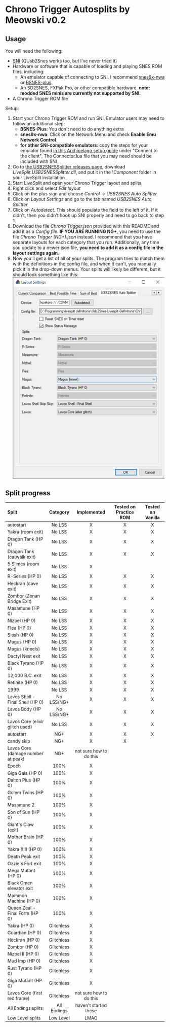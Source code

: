 # Chrono Trigger Autosplits by Meowski v0.2

## Usage

You will need the following:

* [SNI](https://github.com/alttpo/sni/releases) (QUsb2Snes works too, but I've never tried it)
* Hardware or software that is capable of loading and playing SNES ROM files, including:
    * An emulator capable of connecting to SNI. I recommend [snes9x-nwa](https://github.com/Skarsnik/snes9x-emunwa/releases) or [BSNES-plus](https://github.com/black-sliver/bsnes-plus)
    * An SD2SNES, FXPak Pro, or other compatible hardware. **note: modded SNES minis are currently not supported by SNI.**
* A Chrono Trigger ROM file

Setup:
1. Start your Chrono Trigger ROM and run SNI. Emulator users may need to follow an additional step:
   * **BSNES-Plus**: You don't need to do anything extra
   * **snes9x-nwa**: Click on the Network Menu and check **Enable Emu Network Control**
   * **for other SNI-compatible emulators**: copy the steps for your emulator found [in this Archipelago setup guide](https://archipelago.gg/tutorial/A%20Link%20to%20the%20Past/multiworld/en) under "Connect to the client". The Connector.lua file that you may need should be included with SNI
2. Go to [the USB2SNESSplitter releases page](https://github.com/usb2snes/LiveSplit.USB2SNESSplitter/releases), download *LiveSplit.USB2SNESSplitter.dll*, and put it in the *\Component* folder in your LiveSplit installation
3. Start LiveSplit and open your Chrono Trigger layout and splits
4. Right click and select *Edit layout*
5. Click on the plus sign and choose *Control -> USB2SNES Auto Splitter*
6. Click on *Layout Settings* and go to the tab named *USB2SNES Auto Splitter*
7. Click on *Autodetect*. This should populate the field to the left of it. If it didn't, then you didn't hook up SNI properly and need to go back to step 1.
8. Download the file *Chrono Trigger.json* provided with this README and add it as a *Config file*. **IF YOU ARE RUNNING NG+**, you need to use the file *Chrono Trigger (NG+).json* instead. I recommend that you have separate layouts for each category that you run. Additionally, any time you update to a newer json file, **you need to add it as a config file in the layout settings again**.
9. Now you'll get a list of all of your splits. The program tries to match them with the definitions in the config file, and when it can't, you manually pick it in the drop-down menus. Your splits will likely be different, but it should look something like this: ![](./livesplit%20layout%20example.png) 

## Split progress

Split | Category | Implemented | Tested on Practice ROM | Tested on Vanilla
:--- | :---: | :---: | :---: | :---:
autostart | No LSS | X | X | X
Yakra (room exit) | No LSS | X | X | X
Dragon Tank (HP 0) | No LSS | X | X | X
Dragon Tank (catwalk exit) | No LSS | X | X | X
5 Slimes (room exit) | No LSS | X | |
R-Series (HP 0) | No LSS | X | X | X
Heckran (cave exit) | No LSS | X | X | X
Zombor (Zenan Bridge Exit) | No LSS | X | X | X
Masamune (HP 0) | No LSS | X | X | X
Nizbel (HP 0) | No LSS | X | X | X
Flea (HP 0) | No LSS | X | X | X
Slash (HP 0) | No LSS | X | X | X
Magus (HP 0) | No LSS | X | X | X
Magus (kneels) | No LSS | X | X | X
Dactyl Nest exit | No LSS | X | X | X
Black Tyrano (HP 0) | No LSS | X | X | X
12,000 B.C. exit | No LSS | X | X | X
Retinite (HP 0) | No LSS | X | X | X
1999 | No LSS | X | X | X
Lavos Shell - Final Shell (HP 0) | No LSS/NG+ | X | X | X
Lavos Body (HP 0) | No LSS/NG+ | X | X | X
Lavos Core (elixir glitch used) | No LSS | X | X | X
autostart | NG+ | X | X | X
candy skip | NG+ | X | X | 
Lavos Core (damage number at peak) | NG+ | not sure how to do this | | 
Epoch | 100% | X | | 
Giga Gaia (HP 0) | 100% | X | |
Dalton Plus (HP 0) | 100% | X | |
Golem Twins (HP 0) | 100% | X | |
Masamune 2 | 100% | X | | 
Son of Sun (HP 0) | 100% | X | | 
Giant's Claw (exit) | 100% | X | |
Mother Brain (HP 0) | 100% | X | |
Yakra XIII (HP 0) | 100% | X | |
Death Peak exit | 100% | X | | 
Ozzie's Fort exit | 100% | X | | 
Mega Mutant (HP 0) | 100% | X | | 
Black Omen elevator exit | 100% | X | |
Mammon Machine (HP 0) | 100% | X | |
Queen Zeal - Final Form (HP 0) | 100% | X | |
Yakra (HP 0) | Glitchless | X | |
Guardian (HP 0) | Glitchless | X | |
Heckran (HP 0) | Glitchless | X | |
Zombor (HP 0) | Glitchless | X | |
Nizbel II (HP 0) | Glitchless | X | |
Mud Imp (HP 0) | Glitchless | X | |
Rust Tyrano (HP 0) | Glitchless | X | |
Giga Mutant (HP 0) | Glitchless | X | |
Lavos Core (first red frame) | Glitchless | not sure how to do this | |
All Endings splits | All Endings | haven't started these | |
Low Level splits | Low Level | LMAO | | 